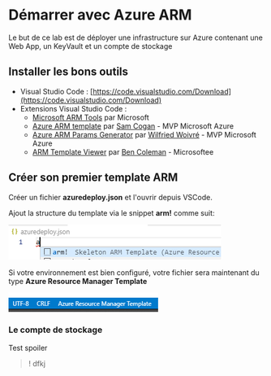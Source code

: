 # Démarrer avec Azure ARM

Le but de ce lab est de déployer une infrastructure sur Azure contenant une Web App, un KeyVault et un compte de stockage

## Installer les bons outils

- Visual Studio Code : [https://code.visualstudio.com/Download](https://code.visualstudio.com/Download)
- Extensions Visual Studio Code :
  - [Microsoft ARM Tools](https://marketplace.visualstudio.com/items?itemName=msazurermtools.azurerm-vscode-tools) par Microsoft
  - [Azure ARM template](https://marketplace.visualstudio.com/items?itemName=samcogan.arm-snippets) par [Sam Cogan](https://samcogan.com/) - MVP Microsoft Azure
  - [Azure ARM Params Generator](https://marketplace.visualstudio.com/items?itemName=wilfriedwoivre.arm-params-generator) par [Wilfried Woivré](https://blog.woivre.fr) - MVP Microsoft Azure
  - [ARM Template Viewer](https://marketplace.visualstudio.com/items?itemName=bencoleman.armview) par [Ben Coleman](https://benco.io/) - Microsoftee

## Créer son premier template ARM

Créer un fichier **azuredeploy.json** et l'ouvrir depuis VSCode.

Ajout la structure du template via le snippet **arm!** comme suit:

![](../assets/devops/arm-step1.png)

Si votre environnement est bien configuré, votre fichier sera maintenant du type **Azure Resource Manager Template**

![](../assets/devops/arm-step2.png)

### Le compte de stockage

Test spoiler

>! dfkj


